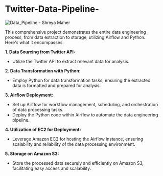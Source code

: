# Twitter-Data-Pipeline-

![Data_Pipeline - Shreya Maher](https://github.com/shreya-maher/Twitter-Data-Pipeline-/assets/113787713/915c8a21-8db4-4023-bbf6-be940e6cfcc9)

This comprehensive project demonstrates the entire data engineering process, from data extraction to storage, utilizing Airflow and Python. Here's what it encompasses:
  
  **1. Data Sourcing from Twitter API:**
  * Utilize the Twitter API to extract relevant data for analysis.

  **2. Data Transformation with Python:**
  * Employ Python for data transformation tasks, ensuring the extracted data is formatted and prepared for analysis.
  
  **3. Airflow Deployment:**
  * Set up Airflow for workflow management, scheduling, and orchestration of data processing tasks.
  * Deploy the Python code within Airflow to automate the data engineering pipeline.

  **4. Utilization of EC2 for Deployment:**
  * Leverage Amazon EC2 for hosting the Airflow instance, ensuring scalability and reliability of the data processing environment.

  **5. Storage on Amazon S3:**
  * Store the processed data securely and efficiently on Amazon S3, facilitating easy access and scalability.

